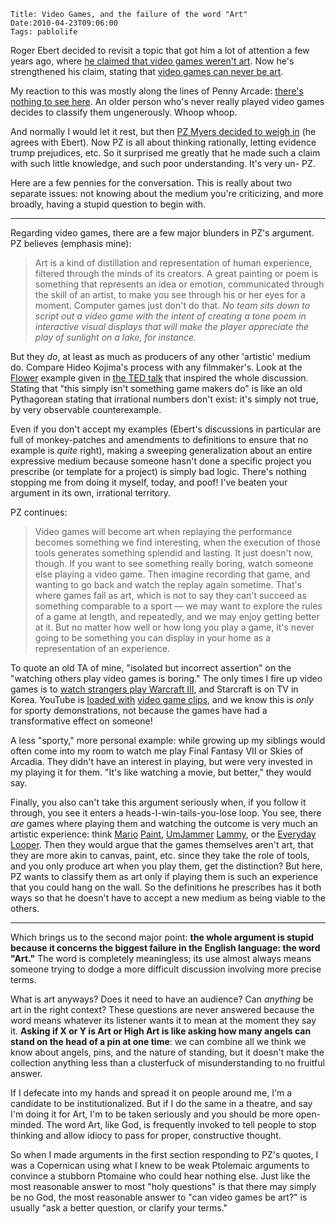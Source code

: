     Title: Video Games, and the failure of the word "Art"
    Date:2010-04-23T09:06:00
    Tags: pablolife

Roger Ebert decided to revisit a topic that got him a lot of attention a few years
ago, where [he claimed that video games weren't art][1].  Now he's strengthened his
claim, stating that [video games can never be art][2].

My reaction to this was mostly along the lines of Penny Arcade: [there's
nothing to see here][3]. An older person who's never really played video games
decides to classify them ungenerously. Whoop whoop.

<!-- more -->

And normally I would let it rest, but then [PZ Myers decided to weigh in][4]
(he agrees with Ebert). Now PZ is all about thinking rationally, letting
evidence trump prejudices, etc. So it surprised me greatly that he made such a
claim with such little knowledge, and such poor understanding. It's very un-
PZ.

Here are a few pennies for the conversation. This is really about two separate
issues: not knowing about the medium you're criticizing, and more broadly,
having a stupid question to begin with.

---

Regarding video games, there are a few major blunders in PZ's argument. PZ
believes (emphasis mine):

> Art is a kind of distillation and representation of human experience, filtered
> through the minds of its creators. A great painting or poem is something that
> represents an idea or emotion, communicated through the skill of an artist, to
> make you see through his or her eyes for a moment. Computer games just don't
> do that. _No team sits down to script out a video game with the intent of
> creating a tone poem in interactive visual displays that will make the player
> appreciate the play of sunlight on a lake, for instance._


But they _do_, at least as much as producers of any other 'artistic' medium
do. Compare Hideo Kojima's process with any filmmaker's. Look at the
[Flower][5] example given in [the TED talk][6] that inspired the whole
discussion. Stating that "this simply isn't something game makers do" is like
an old Pythagorean stating that irrational numbers don't exist: it's simply
not true, by very observable counterexample.

Even if you don't accept my examples (Ebert's discussions in particular are
full of monkey-patches and amendments to definitions to ensure that no example
is _quite_ right), making a sweeping generalization about an entire expressive
medium because someone hasn't done a specific project you prescribe (or
template for a project) is simply bad logic. There's nothing stopping me from
doing it myself, today, and poof! I've beaten your argument in its own,
irrational territory.

PZ continues:

> Video games will become art when replaying the performance becomes something
> we find interesting, when the execution of those tools generates something
> splendid and lasting. It just doesn't now, though. If you want to see
> something really boring, watch someone else playing a video game. Then imagine
> recording that game, and wanting to go back and watch the replay again
> sometime. That's where games fail as art, which is not to say they can't
> succeed as something comparable to a sport — we may want to explore the rules
> of a game at length, and repeatedly, and we may enjoy getting better at it.
> But no matter how well or how long you play a game, it's never going to be
> something you can display in your home as a representation of an experience.

To quote an old TA of mine, "isolated but incorrect assertion" on the
"watching others play video games is boring." The only times I fire up video
games is to [watch strangers play Warcraft III][7], and Starcraft is on TV in
Korea. YouTube is [loaded with][8] [video game clips][9], and we know this is
_only_ for sporty demonstrations, not because the games have had a
transformative effect on someone!

A less "sporty," more personal example: while growing up my siblings would
often come into my room to watch me play Final Fantasy VII or Skies of
Arcadia. They didn't have an interest in playing, but were very invested in my
playing it for them. "It's like watching a movie, but better," they would say.

Finally, you also can't take this argument seriously when, if you follow it
through, you see it enters a heads-I-win-tails-you-lose loop. You see, there
_are_ games where playing them and watching the outcome is very much an
artistic experience: think [Mario][10] [Paint][11], [UmJammer][12]
[Lammy][13], or the [Everyday][14] [Looper][15]. Then they would argue that
the games themselves aren't art, that they are more akin to canvas, paint,
etc. since they take the role of tools, and you only produce art when you play
them, get the distinction? But here, PZ wants to classify them as art only if
playing them is such an experience that you could hang on the wall. So the
definitions he prescribes has it both ways so that he doesn't have to accept a
new medium as being viable to the others.

---

Which brings us to the second major point: **the whole argument is stupid
because it concerns the biggest failure in the English language: the word
"Art."** The word is completely meaningless; its use almost always means
someone trying to dodge a more difficult discussion involving more precise
terms.

What is art anyways? Does it need to have an audience? Can _anything_ be art
in the right context? These questions are never answered because the word
means whatever its listener wants it to mean at the moment they say it.
**Asking if X or Y is Art or High Art is like asking how many angels can stand
on the head of a pin at one time**: we can combine all we think we know about
angels, pins, and the nature of standing, but it doesn't make the collection
anything less than a clusterfuck of misunderstanding to no fruitful answer.

If I defecate into my hands and spread it on people around me, I'm a candidate
to be institutionalized. But if I do the same in a theatre, and say I'm doing
it for Art, I'm to be taken seriously and you should be more open-minded. The
word Art, like God, is frequently invoked to tell people to stop thinking and
allow idiocy to pass for proper, constructive thought.

So when I made arguments in the first section responding to PZ's quotes, I was
a Copernican using what I knew to be weak Ptolemaic arguments to convince a
stubborn Ptomaine who could hear nothing else. Just like the most reasonable
answer to most "holy questions" is that there may simply be no God, the most
reasonable answer to "can video games be art?" is usually "ask a better
question, or clarify your terms."


   [1]: http://rogerebert.suntimes.com/apps/pbcs.dll/article?AID=/20070721/COMMENTARY/70721001
   [2]: http://blogs.suntimes.com/ebert/2010/04/video_games_can_never_be_art.html
   [3]: http://www.penny-arcade.com/2010/4/21/
   [4]: http://scienceblogs.com/pharyngula/2010/04/roger_ebert_ticks_off_video_ga.php
   [5]: http://www.telegraph.co.uk/technology/video-games/4611024/Flower-video-game-review.html
   [6]: http://www.youtube.com/watch?v=K9y6MYDSAww
   [7]: http://www.wcreplays.com/
   [8]: http://www.youtube.com/watch?v=TB8iu8V99HY
   [9]: http://www.youtube.com/watch?v=Bx0Yfg6EasQ
   [10]: http://en.wikipedia.org/wiki/Mario_Paint
   [11]: http://www.youtube.com/watch?v=5uZr3JWYdy8
   [12]: http://en.wikipedia.org/wiki/UmJammer_Lammy
   [13]: http://www.youtube.com/watch?v=EtCL5pgevEM
   [14]: http://www.mancingdolecules.com/everyday-looper/
   [15]: http://www.youtube.com/watch?v=CzQLRPwZjIo
